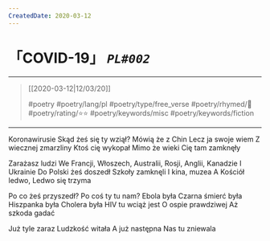 ```yaml
---
CreatedDate: 2020-03-12
---
```

# 「COVID-19」 _`PL#002`_

---

> [[2020-03-12|12/03/20]]
> 
> #poetry 
> #poetry/lang/pl 
> #poetry/type/free_verse 
> #poetry/rhymed/🔴 
> #poetry/rating/⭐⭐ 
> #poetry/keywords/misc #poetry/keywords/fiction 

---

Koronawirusie
Skąd żeś się ty wziął?
Mówią że z Chin
Lecz ja swoje wiem
Z wiecznej zmarzliny
Ktoś cię wykopał
Mimo że wieki
Cię tam zamknęły

Zarażasz ludzi
We Francji, Włoszech,
Australii, Rosji,
Anglii, Kanadzie
I Ukrainie
Do Polski żeś doszedł
Szkoły zamknęli
I kina, muzea
A Kościół ledwo,
Ledwo się trzyma

Po co żeś przyszedł?
Po coś ty tu nam?
Ebola była
Czarna śmierć była
Hiszpanka była
Cholera była
HIV tu wciąż jest
O ospie prawdziwej
Aż szkoda gadać

Już tyle zaraz
Ludzkość witała
A już następna
Nas tu zniewala